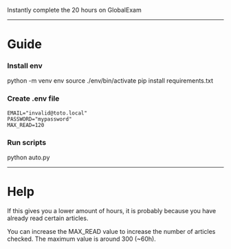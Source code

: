 Instantly complete the 20 hours on GlobalExam
***

# Guide

### Install env

python -m venv env
source ./env/bin/activate
pip install requirements.txt

### Create .env file

```env
EMAIL="invalid@toto.local"
PASSWORD="mypassword"
MAX_READ=120
```

### Run scripts

python auto.py

***
# Help

If this gives you a lower amount of hours, it is probably because you have already read certain articles.

You can increase the MAX_READ value to increase the number of articles checked. The maximum value is around 300 (~60h).